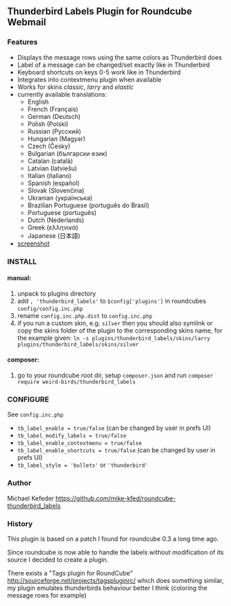 ## Thunderbird Labels Plugin for Roundcube Webmail

### Features

* Displays the message rows using the same colors as Thunderbird does
* Label of a message can be changed/set exactly like in Thunderbird
* Keyboard shortcuts on keys 0-5 work like in Thunderbird
* Integrates into contextmenu plugin when available
* Works for skins *classic*, *larry* and *elastic*
* currently available translations:
  * English
  * French (Français)
  * German (Deutsch)
  * Polish (Polski)
  * Russian (Русский)
  * Hungarian (Magyar)
  * Czech (Česky)
  * Bulgarian (български език)
  * Catalan (català)
  * Latvian (latviešu)
  * Italian (italiano)
  * Spanish (español)
  * Slovak (Slovenčina)
  * Ukranian (українська)
  * Brazilian Portuguese (português do Brasil)
  * Portuguese (português)
  * Dutch (Nederlands)
  * Greek (ελληνικά)
  * Japanese (日本語)
* [screenshot](http://mike-kfed.github.io/roundcube-thunderbird_labels/)

### INSTALL

#### manual:

1. unpack to plugins directory
1. add `, 'thunderbird_labels'` to `$config['plugins']` in roundcubes `config/config.inc.php`
1. rename `config.inc.php.dist` to `config.inc.php`
1. if you run a custom skin, e.g. `silver` then you should also symlink or copy the skins folder
   of the plugin to the corresponding skins name, for the example given:
   `ln -s plugins/thunderbird_labels/skins/larry plugins/thunderbird_labels/skins/silver`

#### composer:

1. go to your roundcube root dir, setup `composer.json` and run `composer require weird-birds/thunderbird_labels`

### CONFIGURE

See `config.inc.php`

- `tb_label_enable = true/false` (can be changed by user in prefs UI)
- `tb_label_modify_labels = true/false`
- `tb_label_enable_contextmenu = true/false`
- `tb_label_enable_shortcuts = true/false` (can be changed by user in prefs UI)
- `tb_label_style = 'bullets'` or `'thunderbird'`

### Author
Michael Kefeder
<https://github.com/mike-kfed/roundcube-thunderbird_labels>

### History
This plugin is based on a patch I found for roundcube 0.3 a long time ago.

Since roundcube is now able to handle the labels without modification of its source I decided to create a plugin.

There exists a "Tags plugin for RoundCube" <http://sourceforge.net/projects/tagspluginrc/> which does something similar, my plugin emulates thunderbirds behaviour better I think (coloring the message rows for example)

